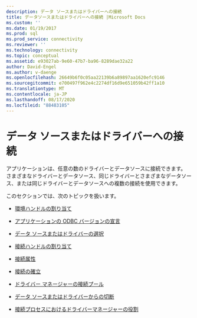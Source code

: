 ```yaml
---
description: データ ソースまたはドライバーへの接続
title: データソースまたはドライバーへの接続 |Microsoft Docs
ms.custom: ''
ms.date: 01/19/2017
ms.prod: sql
ms.prod_service: connectivity
ms.reviewer: ''
ms.technology: connectivity
ms.topic: conceptual
ms.assetid: e93027ab-9e60-47b7-ba96-8289dae32a22
author: David-Engel
ms.author: v-daenge
ms.openlocfilehash: 26649b6f0c05aa22139b6a89897aa1620efc9146
ms.sourcegitcommit: e700497f962e4c2274df16d9e651059b42ff1a10
ms.translationtype: MT
ms.contentlocale: ja-JP
ms.lasthandoff: 08/17/2020
ms.locfileid: "88483105"
---
```

# <a name="connecting-to-a-data-source-or-driver"></a>データ ソースまたはドライバーへの接続
アプリケーションは、任意の数のドライバーとデータソースに接続できます。 さまざまなドライバーとデータソース、同じドライバーとさまざまなデータソース、または同じドライバーとデータソースへの複数の接続を使用できます。  
  
 このセクションでは、次のトピックを扱います。  
  
-   [環境ハンドルの割り当て](../../../odbc/reference/develop-app/allocating-the-environment-handle.md)  
  
-   [アプリケーションの ODBC バージョンの宣言](../../../odbc/reference/develop-app/declaring-the-application-s-odbc-version.md)  
  
-   [データ ソースまたはドライバーの選択](../../../odbc/reference/develop-app/choosing-a-data-source-or-driver.md)  
  
-   [接続ハンドルの割り当て](../../../odbc/reference/develop-app/allocating-a-connection-handle-odbc.md)  
  
-   [接続属性](../../../odbc/reference/develop-app/connection-attributes.md)  
  
-   [接続の確立](../../../odbc/reference/develop-app/establishing-a-connection.md)  
  
-   [ドライバー マネージャーの接続プール](../../../odbc/reference/develop-app/driver-manager-connection-pooling.md)  
  
-   [データ ソースまたはドライバーからの切断](../../../odbc/reference/develop-app/disconnecting-from-a-data-source-or-driver.md)  
  
-   [接続プロセスにおけるドライバーマネージャーの役割](../../../odbc/reference/develop-app/driver-manager-s-role-in-the-connection-process.md)
